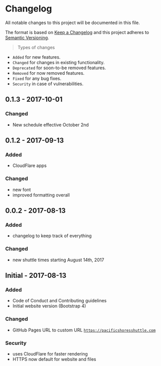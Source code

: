 # Changelog

All notable changes to this project will be documented in this file.

The format is based on [Keep a Changelog](http://keepachangelog.com) and this project adheres to [Semantic Versioning](http://semver.org).

> Types of changes

- `Added` for new features.
- `Changed` for changes in existing functionality.
- `Deprecated` for soon-to-be removed features.
- `Removed` for now removed features.
- `Fixed` for any bug fixes.
- `Security` in case of vulnerabilities.

## 0.1.3 - 2017-10-01

### Changed

- New schedule effective October 2nd

## 0.1.2 - 2017-09-13

### Added

- CloudFlare apps

### Changed

- new font
- improved formatting overall

## 0.0.2 - 2017-08-13

### Added

- changelog to keep track of everything

### Changed

- new shuttle times starting August 14th, 2017

## Initial - 2017-08-13

### Added

- Code of Conduct and Contributing guidelines
- Initial website version (Bootstrap 4)

### Changed

- GitHub Pages URL to custom URL [`https://pacificshoresshuttle.com`](https://pacificshoresshuttle.com)

### Security

- uses CloudFlare for faster rendering
- HTTPS now default for website and files